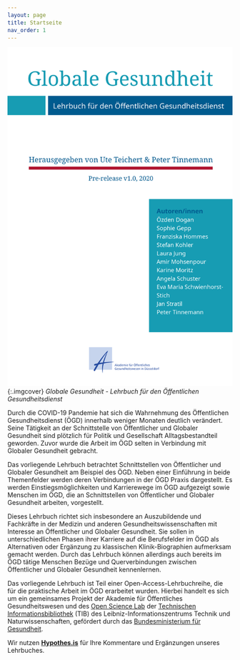```yaml
---
layout: page
title: Startseite
nav_order: 1
---
```


![Globale Gesundheit Buch](images/cover.png "Globale Gesundheit Buch"){:.imgcover}
*Globale Gesundheit - Lehrbuch für den Öffentlichen Gesundheitsdienst*

Durch die COVID-19 Pandemie hat sich die Wahrnehmung des Öffentlichen
Gesundheitsdienst (ÖGD) innerhalb weniger Monaten deutlich verändert. Seine
Tätigkeit an der Schnittstelle von Öffentlicher und Globaler Gesundheit sind
plötzlich für Politik und Gesellschaft Alltagsbestandteil geworden. Zuvor wurde
die Arbeit im ÖGD selten in Verbindung mit Globaler Gesundheit gebracht.

Das vorliegende Lehrbuch betrachtet Schnittstellen von Öffentlicher und Globaler
Gesundheit am Beispiel des ÖGD. Neben einer Einführung in beide Themenfelder
werden deren Verbindungen in der ÖGD Praxis dargestellt. Es werden
Einstiegsmöglichkeiten und Karrierewege im ÖGD aufgezeigt sowie Menschen im ÖGD,
die an Schnittstellen von Öffentlicher und Globaler Gesundheit arbeiten,
vorgestellt.

Dieses Lehrbuch richtet sich insbesondere an Auszubildende und Fachkräfte in der
Medizin und anderen Gesundheitswissenschaften mit Interesse an Öffentlicher und
Globaler Gesundheit. Sie sollen in unterschiedlichen Phasen ihrer Karriere auf
die Berufsfelder im ÖGD als Alternativen oder Ergänzung zu klassischen
Klinik-Biographien aufmerksam gemacht werden. Durch das Lehrbuch können
allerdings auch bereits im ÖGD tätige Menschen Bezüge und Querverbindungen
zwischen Öffentlicher und Globaler Gesundheit kennenlernen.

Das vorliegende Lehrbuch ist Teil einer Open-Access-Lehrbuchreihe, die für die
praktische Arbeit im ÖGD erarbeitet wurden. Hierbei handelt es sich um ein
gemeinsames Projekt der Akademie für Öffentliches Gesundheitswesen und des [Open
Science Lab](https://www.tib.eu/de/forschung-entwicklung/open-science) der
[Technischen Informationsbibliothek](https://www.tib.eu/) (TIB) des
Leibniz-Informationszentrums Technik und Naturwissenschaften, gefördert durch
das [Bundesministerium für
Gesundheit](https://www.bundesgesundheitsministerium.de/).

Wir nutzen
**[Hypothes.is](https://hypothes.is/ "https://hypothes.is/")** für Ihre
Kommentare und Ergänzungen unseres Lehrbuches.
